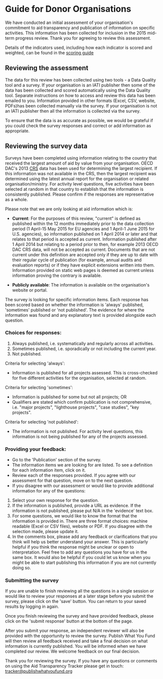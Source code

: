 # Guide for Donor Organisations

We have conducted an initial assessment of your organisation's commitment to aid transparency and publication of information on
specific activities. This information has been collected for inclusion
in the 2015 mid-term progress review. Thank you for agreeing to review
this assessment.

Details of the indicators used, including how each
indicator is scored and weighted, can be found in the [scoring guide](http://www.publishwhatyoufund.org/index/2014-ati/)

## Reviewing the assessment

The data for this review has been collected using two
tools - a Data Quality tool and a survey. If your organisation is an
IATI publisher then some of the data has been collected and scored
automatically using the Data Quality tool. Separate instructions on
how to access and review this data has been emailed to you. Information provided in other formats (Excel, CSV, website, PDFs)has been collected manually via the survey. If your organisation is not an IATI publisher then all the information is collected via the survey.

To ensure that the data is as accurate as possible, we would be
grateful if you could check the survey responses and correct or add
information as appropriate.

## Reviewing the survey data

Surveys have been completed using information relating to the country
that received the largest amount of aid by value from your
organisation. OECD DAC's 2013 [CRS](http://www.oecd.org/dac/stats/usersguidetothecreditorreportingsystemcrsaidactivitiesdatabase.htm) data has been used for determining the largest recipient. If this information was not available in the CRS,
then the largest recipient was determined using the latest annual
report for the organisation or related organisation/ministry. For
activity level questions, five activities have been selected at random
in that country to establish that the information is consistently
published. Please confirm if the responses are representative as a
whole.

Please note that we are only looking at aid information which is:

* **Current**: For the purposes of this review, "current" is defined as
published within the 12 months immediately prior to the data
collection period (1 April-15 May 2015 for EU agencies and 1 April-1 June 2015 for U.S. agencies), so information published on
1 April 2014 or later and that relates to that period is accepted as
current. Information published after 1 April 2014 but relating to a
period prior to then, for example 2013 OECD DAC CRS data, will not be accepted
as current. Documents that are not current under this definition are
accepted only if they are up to date with their regular cycle of
publication (for example, annual audits and evaluation reports) or if
they have explicit extensions written into them. Information provided
on static web pages is deemed as current unless information proving
the contrary is available.

* **Publicly available**: The information is available on the organisation's website or portal.

The survey is looking for specific information items. Each response
has been scored based on whether the information is 'always'
published, 'sometimes' published or 'not published'. The evidence for
where the information was found and any explanatory text is provided
alongside each question.


### Choices for responses:

1. Always published, i.e. systematically and regularly across all activities. 
2. Sometimes published, i.e. sporadically or not including the current year.
3. Not published.

Criteria for selecting 'always':

* Information is published for all projects assessed. This is
cross-checked for five different activities for the organisation,
selected at random.

Criteria for selecting 'sometimes':

* Information is published for some but not all projects; OR
* Qualifiers are stated which confirm publication is not comprehensive, i.e. "major projects", "lighthouse projects", "case studies", "key projects".

Criteria for selecting 'not published':

* The information is not published. For activity level questions, this
information is not being published for any of the projects assessed.

### Providing your feedback:

- Go to the 'Publication' section of the survey.
- The information items we are looking for are listed. To see a definition for each information item, click on it.
- Review each of the responses provided. If you agree with our assessment for that question, move on to the next question.
- If you disagree with our assessment or would like to provide additional information for any of the questions:
 1. Select your own response for the question.
 2. If the information is published, provide a URL as evidence. If the information is not published, please put N/A in the 'evidence' text box.
 3. For some questions, we would like to know the format that the information is provided in. There are three format choices: machine readable (Excel or CSV files), website or PDF. If you disagree with the selection made, please update it.
 4. In the comments box, please add any feedback or clarifications that you think will help us better understand your answer. This is particularly helpful if you think the response might be unclear or open to interpretation. Feel free to add any questions you have for us in the same box. It would also be helpful if you could let us know when you might be able to start publishing this information if you are not currently doing so.


### Submitting the survey

If you are unable to finish reviewing all the questions in a single
session or would like to review your responses at a later stage before
you submit the survey, please click on the 'save' button. You can
return to your saved results by logging in again. 

Once you finish reviewing the survey and have provided feedback,
please click on the 'submit response' button at the bottom of the
page.

After you submit your response, an independent reviewer will also be
provided with the opportunity to review the survey. Publish What You
Fund will then review all feedback received and take a final decision
on what information is currently published. You will be informed when
we have completed our review. We welcome feedback on our final
decision.

Thank you for reviewing the survey. If you have any questions or
comments on using the Aid Transparency Tracker please get in touch:
tracker@publishwhatyoufund.org 
